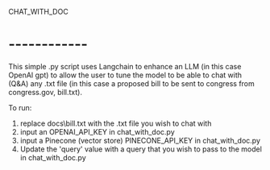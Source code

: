 CHAT_WITH_DOC 
#  ------------

This simple .py script uses Langchain to enhance an LLM (in this case OpenAI gpt) to allow the user to tune the model to be able to chat with (Q&A) any .txt file (in this case a proposed bill to be sent to congress from congress.gov, bill.txt).   


To run:
1) replace docs\bill.txt with the .txt file you wish to chat with
2) input an OPENAI_API_KEY in chat_with_doc.py
3) input a Pinecone (vector store) PINECONE_API_KEY in chat_with_doc.py
3) Update the 'query' value with a query that you wish to pass to the model in chat_with_doc.py

